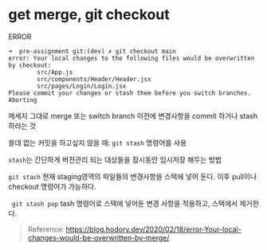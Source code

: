 # get merge, git checkout

ERROR

```
➜  pre-assignment git:(dev) ✗ git checkout main
error: Your local changes to the following files would be overwritten by checkout:
        src/App.js
        src/components/Header/Header.jsx
        src/pages/Login/Login.jsx
Please commit your changes or stash them before you switch branches.
Aborting
```

메세지 그대로 merge 또는 switch branch 이전에 변경사항을 commit 하거나 stash 하라는 것

쓸데 없는 커밋을 하고싶지 않을 때: `git stash` 명령어를 사용

`stash`는 간단하게 버전관리 되는 대상들을 잠시동안 임시저장 해두는 방법

`git stach` 현재 staging영역의 파일들의 변경사항을 스택에 넣어 둔다.
이후 pull이나 checkout 명령어가 가능하다.

` git stash pop` tash 명령어로 스택에 넣어둔 변경 사항을 적용하고, 스택에서 제거한다.

> Reference: https://blog.hodory.dev/2020/02/18/error-Your-local-changes-would-be-overwritten-by-merge/
